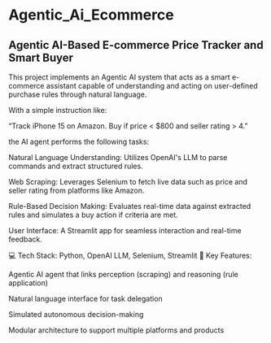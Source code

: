 ﻿# Agentic_Ai_Ecommerce
## Agentic AI-Based E-commerce Price Tracker and Smart Buyer

This project implements an Agentic AI system that acts as a smart e-commerce assistant capable of understanding and acting on user-defined purchase rules through natural language.

With a simple instruction like:

“Track iPhone 15 on Amazon. Buy if price < $800 and seller rating > 4.”

the AI agent performs the following tasks:

Natural Language Understanding: Utilizes OpenAI's LLM to parse commands and extract structured rules.

Web Scraping: Leverages Selenium to fetch live data such as price and seller rating from platforms like Amazon.

Rule-Based Decision Making: Evaluates real-time data against extracted rules and simulates a buy action if criteria are met.

User Interface: A Streamlit app for seamless interaction and real-time feedback.

💻 Tech Stack: Python, OpenAI LLM, Selenium, Streamlit
🧩 Key Features:

Agentic AI agent that links perception (scraping) and reasoning (rule application)

Natural language interface for task delegation

Simulated autonomous decision-making

Modular architecture to support multiple platforms and products
